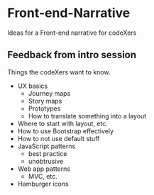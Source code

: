 # Front-end-Narrative

Ideas for a Front-end narrative for codeXers

## Feedback from intro session

Things the codeXers want to know.

* UX basics
  * Journey maps
  * Story maps
  * Prototypes
  * How to translate something into a layout
* Where to start with layout, etc.
* How to use Bootstrap effectively
* How to not use default stuff
* JavaScript patterns
  * best practice
  * unobtrusive
* Web app patterns
  * MVC, etc.
* Hamburger icons  
